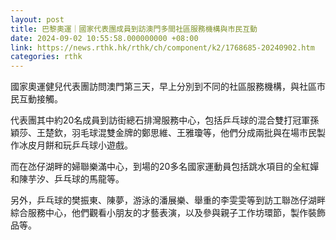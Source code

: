 ```yaml
---
layout: post
title: 巴黎奧運｜國家代表團成員到訪澳門多間社區服務機構與市民互動
date: 2024-09-02 10:55:58.000000000 +08:00
link: https://news.rthk.hk/rthk/ch/component/k2/1768685-20240902.htm
categories: rthk
---
```


國家奧運健兒代表團訪問澳門第三天，早上分別到不同的社區服務機構，與社區市民互動接觸。

代表團其中約20名成員到訪街總石排灣服務中心，包括乒乓球的混合雙打冠軍孫穎莎、王楚欽，羽毛球混雙金牌的鄭思維、王雅瓊等，他們分成兩批與在場市民製作冰皮月餅和玩乒乓球小遊戲。

而在氹仔湖畔的婦聯樂滿中心，到場的20多名國家運動員包括跳水項目的全紅嬋和陳芋汐、乒乓球的馬龍等。

另外，乒乓球的樊振東、陳夢，游泳的潘展樂、舉重的李雯雯等到訪工聯氹仔湖畔綜合服務中心，他們觀看小朋友的才藝表演，以及參與親子工作坊環節，製作裝飾品等。
